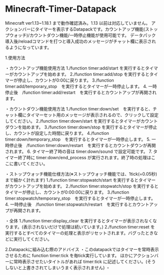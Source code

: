 # Minecraft-Timer-Datapack
Minecraft ver1.13~1.18.1 まで動作確認済み。1.13 以前は対応していません。
アクションバーにタイマーを表示するDatapackです。カウントアップ機能(ストップウォッチ)/カウントダウン機能/一時停止機能が使用可能です。
データパック導入後/reloadコマンドを打つと導入成功のメッセージがチャット欄に表示されるようになっています。

1.使用方法

  ・カウントアップ機能使用方法
   1./function timer:add/start を実行するとタイマーがカウントアップを始めます。
   2./function timer:add/stop を実行するとタイマーが停止し、カウントが0:00に戻ります。
   3./function timer:add/temporary_stop　を実行するとタイマーが一時停止します。
   4. 一時停止後　/function timer:add/restart　を実行するとカウントアップが再開されます。
   
   
   ・カウントダウン機能使用方法
   1./function timer:down/set　を実行すると、チャット欄にタイマーセット用のメッセージが表示されるので、クリックして設定してください。
   2./function timer:down/start を実行するとタイマーがカウントダウンを始めます。
   3./function timer:down/stop を実行するとタイマーが停止し、カウントが設定した時間に戻ります。
   4./function timer:down/temporary_stop　を実行するとタイマーが一時停止します。
   5. 一時停止後　/function timer:down/restart　を実行するとカウントダウンが再開されます。
   6. タイマー終了時の音は timer:down/sound で設定可能です。
   7. タイマー終了時に timer:down/end_process が実行されます。終了時の処理はここに書いてください。
   
   
   ・ストップウォッチ機能仕様方法(※ストップウォッチ機能では、1tick(=0.05秒)まで細かく計れます)
   1./function timer:stopwatch/start を実行するとタイマーがカウントアップを始めます。
   2./function timer:stopwatch/stop を実行するとタイマーが停止し、カウントが0:00:00に戻ります。
   3./function timer:stopwatch/temporary_stop　を実行するとタイマーが一時停止します。
   4. 一時停止後　/function timer:stopwatch/restart　を実行するとカウントアップが再開されます。
   
   ・全体
   1./function timer:display_clear を実行するとタイマーが表示されなくなります。(表示されないだけで処理は続いています。)
   2./function timer:reset を実行するとすべてのタイマーの処理と表示がリセットされます。バグったときなどに実行してください。
   


2.Datapackに組み込む際のアドバイス
  ・このdatapackではタイマーを常時表示させるために function timer:tick を毎tick実行しています。
    ほかにアクションバーに常時表示させたいタイトルがあれば timer:tick に記述してください。(そうしないと上書きされてしまいうまく表示されません)
  ・
